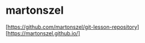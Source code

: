 # martonszel

[Patchwork]: (https://github.com/martonszel/patchwork)
[https://github.com/martonszel/git-lesson-repository]
[https://martonszel.github.io/]
